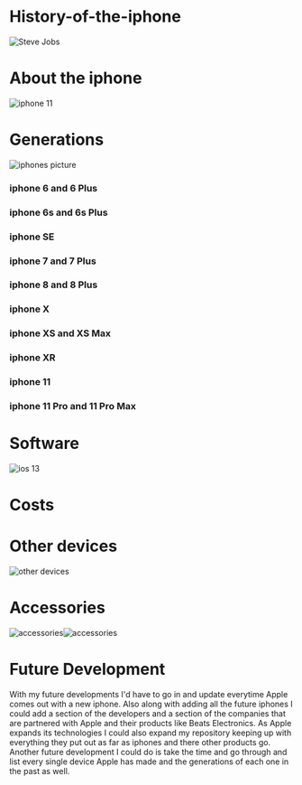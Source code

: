 # History-of-the-iphone
![Steve Jobs](https://i.dailymail.co.uk/i/pix/2011/10/06/article-2045852-0E3FF67400000578-745_634x381.jpg)
# About the iphone
![iphone 11](https://encrypted-tbn0.gstatic.com/images?q=tbn:ANd9GcRWSC3PAxXouiLQc304WHn3PgJzUpNXjQHG-tmhEyV-KVwVtSX_)
# Generations
![iphones picture](https://cdn.iphoneincanada.ca/wp-content/uploads/2019/10/iphone-comparison.png)
### iphone 6 and 6 Plus
### iphone 6s and 6s Plus
### iphone SE
### iphone 7 and 7 Plus
### iphone 8 and 8 Plus
### iphone X
### iphone XS and XS Max
### iphone XR
### iphone 11
### iphone 11 Pro and 11 Pro Max
# Software
![ios 13](https://cdn.macrumors.com/article-new/2019/06/test-iOS-13-800x465.jpg)
# Costs

# Other devices
![other devices](https://encrypted-tbn0.gstatic.com/images?q=tbn:ANd9GcS7f4V1WEShEMu3Tb9wKaPIkc8aYbjshthh94sR4Muemw-yACcL)
# Accessories
![accessories](https://cdn.wccftech.com/wp-content/uploads/2016/10/iPhone-accessories.png)![accessories](https://cdn.dribbble.com/users/129227/screenshots/5784159/app_accessories_2x.jpg)
# Future Development
With my future developments I'd have to go in and update everytime Apple comes out with a new iphone. Also along with adding all the future iphones I could add a section of the developers and a section of the companies that are partnered with Apple and their products like Beats Electronics. As Apple expands its technologies I could also expand my repository keeping up with everything they put out as far as iphones and there other products go. Another future development I could do is take the time and go through and list every single device Apple has made and the generations of each one in the past as well. 
